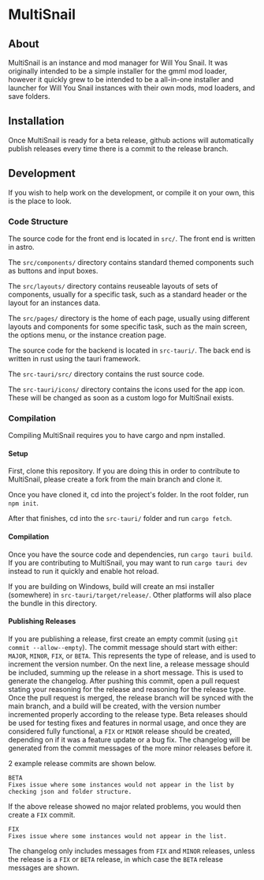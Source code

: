 # MultiSnail

## About

MultiSnail is an instance and mod manager for Will You Snail.
It was originally intended to be a simple installer for the gmml mod loader, however it quickly grew to be intended to be a all-in-one installer and launcher for Will You Snail instances with their own mods, mod loaders, and save folders.

## Installation

Once MultiSnail is ready for a beta release, github actions will automatically publish releases every time there is a commit to the release branch. 

## Development

If you wish to help work on the development, or compile it on your own, this is the place to look.

### Code Structure

The source code for the front end is located in `src/`. The front end is written in astro.

The `src/components/` directory contains standard themed components such as buttons and input boxes.

The `src/layouts/` directory contains reuseable layouts of sets of components, usually for a specific task, such as a standard header or the layout for an instances data.

The `src/pages/` directory is the home of each page, usually using different layouts and components for some specific task, such as the main screen, the options menu, or the instance creation page.

The source code for the backend is located in `src-tauri/`. The back end is written in rust using the tauri framework.

The `src-tauri/src/` directory contains the rust source code.

The `src-tauri/icons/` directory contains the icons used for the app icon. These will be changed as soon as a custom logo for MultiSnail exists.

### Compilation

Compiling MultiSnail requires you to have cargo and npm installed.

#### Setup

First, clone this repository. If you are doing this in order to contribute to MultiSnail, please create a fork from the main branch and clone it.

Once you have cloned it, cd into the project's folder. In the root folder, run `npm init`.

After that finishes, cd into the `src-tauri/` folder and run `cargo fetch`.

#### Compilation

Once you have the source code and dependencies, run `cargo tauri build`. If you are contributing to MultiSnail, you may want to run `cargo tauri dev` instead to run it quickly and enable hot reload.

If you are building on Windows, build will create an msi installer (somewhere) in `src-tauri/target/release/`. Other platforms will also place the bundle in this directory.

#### Publishing Releases

If you are publishing a release, first create an empty commit (using `git commit --allow--empty`). The commit message should start with either: `MAJOR`, `MINOR`, `FIX`, or `BETA`. This represents the type of release, and is used to increment the version number. On the next line, a release message should be included, summing up the release in a short message. This is used to generate the changelog. After pushing this commit, open a pull request stating your reasoning for the release and reasoning for the release type. Once the pull request is merged, the release branch will be synced with the main branch, and a build will be created, with the version number incremented properly according to the release type. Beta releases should be used for testing fixes and features in normal usage, and once they are considered fully functional, a `FIX` or `MINOR` release should be created, depending on if it was a feature update or a bug fix. The changelog will be generated from the commit messages of the more minor releases before it.

2 example release commits are shown below.

```
BETA
Fixes issue where some instances would not appear in the list by checking json and folder structure.
```
If the above release showed no major related problems, you would then create a `FIX` commit.
```
FIX
Fixes issue where some instances would not appear in the list.
```

The changelog only includes messages from `FIX` and `MINOR` releases, unless the release is a `FIX` or `BETA` release, in which case the `BETA` release messages are shown.